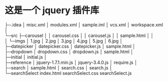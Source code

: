 # 这是一个 jquery 插件库

├─.idea
│ misc.xml
│ modules.xml
│ sample.iml
│ vcs.xml
│ workspace.xml
│  
└─src
├─carousel
│ │ carousel.css
│ │ carousel.js
│ │ sample.html
│ │  
 │ └─imgs
│ 1.jpg
│ 2.jpg
│ 3.jpg
│ 4.jpg
│ 5.jpg
│ 6.jpg
│  
 ├─datepicker
│ datepicker.css
│ datepicker.js
│ sample.html
│  
 ├─dropdown
│ dropdown.css
│ dropdown.js
│ sample.html
│  
 ├─initial
│ initial.js
│  
 ├─reference
│ jquery-1.7.1.min.js
│ jquery-3.4.0.js
│ require.js
│  
 ├─search
│ sample.html
│ search.css
│ search.js
│  
 └─searchSelect
index.html
searchSelect.css
searchSelect.js
